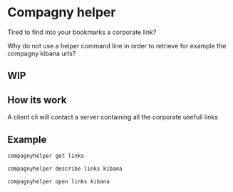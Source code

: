 # Compagny helper

Tired to find into your bookmarks a corporate link?

Why do not use a helper command line in order to retrieve for example the compagny kibana urls?

## WIP

## How its work

A client cli will contact a server containing all the corporate usefull links

## Example

```sh
compagnyhelper get links
```

```sh
compagnyhelper describe links kibana
```

```sh
compagnyhelper open links kibana
```
